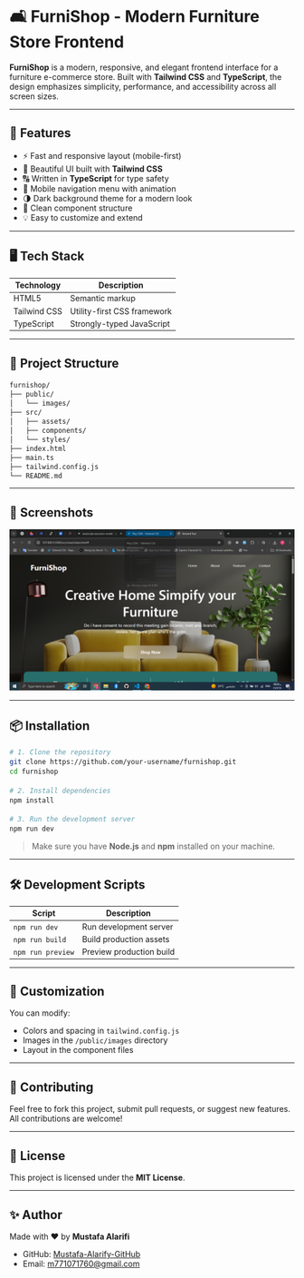 # 🛋️ FurniShop - Modern Furniture Store Frontend

**FurniShop** is a modern, responsive, and elegant frontend interface for a furniture e-commerce store. Built with **Tailwind CSS** and **TypeScript**, the design emphasizes simplicity, performance, and accessibility across all screen sizes.

---

## 🚀 Features

- ⚡️ Fast and responsive layout (mobile-first)
- 🎨 Beautiful UI built with **Tailwind CSS**
- 🔠 Written in **TypeScript** for type safety
- 📱 Mobile navigation menu with animation
- 🌗 Dark background theme for a modern look
- 🧩 Clean component structure
- 💡 Easy to customize and extend

---

## 🖥️ Tech Stack

| Technology   | Description                 |
| ------------ | --------------------------- |
| HTML5        | Semantic markup             |
| Tailwind CSS | Utility-first CSS framework |
| TypeScript   | Strongly-typed JavaScript   |

---

## 📂 Project Structure

```
furnishop/
├── public/
│   └── images/
├── src/
│   ├── assets/
│   ├── components/
│   └── styles/
├── index.html
├── main.ts
├── tailwind.config.js
└── README.md
```

---

## 📸 Screenshots

![FurniShop Desktop](./screenshots/desktop.png)

---

## 📦 Installation

```bash
# 1. Clone the repository
git clone https://github.com/your-username/furnishop.git
cd furnishop

# 2. Install dependencies
npm install

# 3. Run the development server
npm run dev
```

> Make sure you have **Node.js** and **npm** installed on your machine.

---

## 🛠️ Development Scripts

| Script            | Description              |
| ----------------- | ------------------------ |
| `npm run dev`     | Run development server   |
| `npm run build`   | Build production assets  |
| `npm run preview` | Preview production build |

---

## 🧱 Customization

You can modify:

- Colors and spacing in `tailwind.config.js`
- Images in the `/public/images` directory
- Layout in the component files

---

## 🤝 Contributing

Feel free to fork this project, submit pull requests, or suggest new features. All contributions are welcome!

---

## 📄 License

This project is licensed under the **MIT License**.

---

## ✨ Author

Made with ❤️ by **Mustafa Alarifi**

- GitHub: [Mustafa-Alarify-GitHub](https://github.com/Mustafa-Alarify-GitHub)
- Email: m771071760@gmail.com
